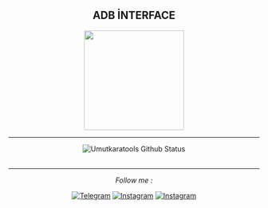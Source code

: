 <div align="center">
<h2> ADB İNTERFACE </h2>
</div>

<div align="center" width="50">

<img src="https://raw.githubusercontent.com/Umutkara-tools/Umutkaratools/master/icon.png" alt="" width="200"/>
<br>
<hr>
</div>


<div align="center">

<img align="center" src="https://github-readme-stats.vercel.app/api?username=umutkara-tools&include_all_commits=true&count_private=true&show_icons=true&line_height=20&title_color=7A7ADB&icon_color=2234AE&text_color=D3D3D3&bg_color=0,000000,130F40" alt="Umutkaratools Github Status">

</br>
</br>

---

<i>Follow me :</i><br>

<a href="https://www.t.me/umutkaratools" target="_blank"><img src="https://img.shields.io/badge/Telegram-%231877F2.svg?&style=flat-square&logo=telegram&logoColor=white" alt="Telegram"></a>
<a href="https://www.instagram.com/umutkaratools" target="_blank"><img src="https://img.shields.io/badge/Instagram-%23E4405F.svg?&style=flat-square&logo=instagram&logoColor=white" alt="Instagram"></a>
<a href="https://youtube.com/channel/UCE3QvczZXklHSAaRFwDLP5g" target="_blank"><img src="https://img.shields.io/badge/Youtube-%23E4405F.svg?&style=flat-square&logo=youtube&logoColor=white" alt="Instagram"></a>


</div>
